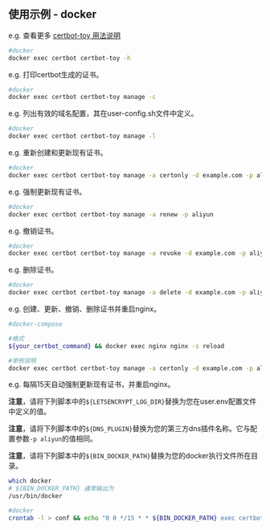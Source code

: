 ## 使用示例 - docker

e.g. 查看更多 [certbot-toy 用法说明](../../scripts/docker/docs/help/manage-zh-Hans-CN.txt)

```sh
#docker
docker exec certbot certbot-toy -h
```

e.g. 打印certbot生成的证书。

```sh
#docker
docker exec certbot certbot-toy manage -c
```

e.g. 列出有效的域名配置，其在user-config.sh文件中定义。

```sh
#docker
docker exec certbot certbot-toy manage -l
```

e.g. 重新创建和更新现有证书。

```sh
#docker
docker exec certbot certbot-toy manage -a certonly -d example.com -p aliyun
```

e.g. 强制更新现有证书。

```sh
#docker
docker exec certbot certbot-toy manage -a renew -p aliyun
```

e.g. 撤销证书。

```sh
#docker
docker exec certbot certbot-toy manage -a revoke -d example.com -p aliyun
```

e.g. 删除证书。

```sh
#docker
docker exec certbot certbot-toy manage -a delete -d example.com -p aliyun
```

e.g. 创建、更新、撤销、删除证书并重启nginx。
```sh
#docker-compose

#格式
${your_certbot_command} && docker exec nginx nginx -s reload

#举例说明
docker exec certbot certbot-toy manage -a certonly -d example.com -p aliyun && docker exec nginx nginx -s reload
```

e.g. 每隔15天自动强制更新现有证书，并重启nginx。

**注意**，请将下列脚本中的`${LETSENCRYPT_LOG_DIR}`替换为您在user.env配置文件中定义的值。

**注意**，请将下列脚本中的`${DNS_PLUGIN}`替换为您的第三方dns插件名称。它与配置参数`-p aliyun`的值相同。

**注意**，请将下列脚本中的`${BIN_DOCKER_PATH}`替换为您的docker执行文件所在目录。

```sh
which docker
# ${BIN_DOCKER_PATH} 通常输出为
/usr/bin/docker
```

```sh
#docker
crontab -l > conf && echo "0 0 */15 * * ${BIN_DOCKER_PATH} exec certbot certbot-toy manage -a renew -p ${DNS_PLUGIN} >> ${LETSENCRYPT_LOG_DIR}cron.log 2>&1 && ${BIN_DOCKER_PATH} exec nginx nginx -s reload" >> conf && crontab conf && rm -f conf
```
